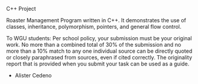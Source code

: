 C++ Project 

Roaster Management Program written in C++. It demonstrates the use of classes, inheritance, polymorphism, pointers, and general flow control. 

To WGU students: Per school policy, your submission must be your original work. No more than a combined total of 30% of the submission and no more than a 10% match to any one individual source can be directly quoted or closely paraphrased from sources, even if cited correctly. The originality report that is provided when you submit your task can be used as a guide.


- Alister Cedeno